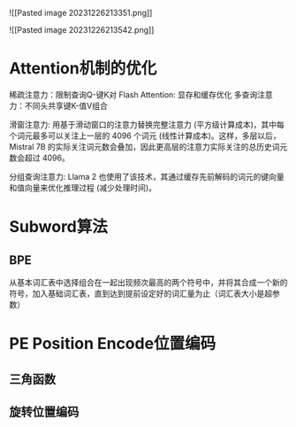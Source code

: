 

![[Pasted image 20231226213351.png]]


![[Pasted image 20231226213542.png]]


# Attention机制的优化
稀疏注意力：限制查询Q-键K对
Flash Attention: 显存和缓存优化
多查询注意力：不同头共享键K-值V组合

滑窗注意力: 用基于滑动窗口的注意力替换完整注意力 (平方级计算成本)，其中每个词元最多可以关注上一层的 4096 个词元 (线性计算成本)。这样，多层以后，Mistral 7B 的实际关注词元数会叠加，因此更高层的注意力实际关注的总历史词元数会超过 4096。

分组查询注意力: Llama 2 也使用了该技术，其通过缓存先前解码的词元的键向量和值向量来优化推理过程 (减少处理时间)。



# Subword算法

## BPE
从基本词汇表中选择组合在一起出现频次最高的两个符号中，并将其合成一个新的符号，加入基础词汇表，直到达到提前设定好的词汇量为止（词汇表大小是超参数）

# PE Position Encode位置编码
## 三角函数
## 旋转位置编码
